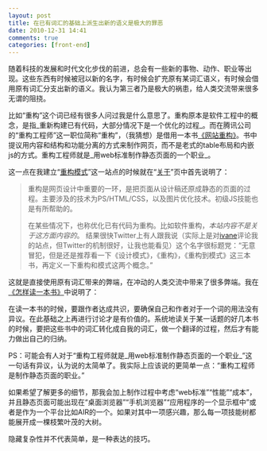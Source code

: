```yaml
---
layout: post
title: 在已有词汇的基础上派生出新的语义是极大的罪恶
date: 2010-12-31 14:41
comments: true
categories: [front-end]
---
```


随着科技的发展和时代文化步伐的前进，总会有一些新的事物、动作、职业等出现。这些东西有时候被冠以新的名字，有时候会扩充原有某词汇语义，有时候会借用原有词汇分支出新的语义。我认为第三者乃是极大的祸患，给人类交流带来很多无谓的阻挠。

比如“重构”这个词已经有很多人问过我是什么意思了。重构原本是软件工程中的概念，是指_重新构建已有代码，大部分情况下是一个优化的过程_。而在腾讯公司的“重构工程师”这一职位简称“重构”，（我猜想）是借用一本书[《网站重构》](http://book.douban.com/subject/1230451/)。书中提议用内容和结构和功能分离的方式来制作网页，而不是老式的table布局和内嵌js的方式。重构工程师就是_用web标准制作静态页面的一个职业_。

这一点在我建立“[重构模式](http://rebuildpattern.com/)”这一站点的时候就在“[关于](http://rebuildpattern.com/about/)”页中首先说明了：
> 重构是网页设计中重要的一环，是把页面从设计稿还原成静态的页面的过程。主要涉及的技术为PS/HTML/CSS，以及图片优化技术。初级JS技能也是有所帮助的。
>
> 在某些情况下，也称优化已有代码为重构。比如软件重构，_本站内容不是关于这方面内容的_。
结果很快Twitter上有人跟我说（实际上是对[ivane](http://twitter.com/#!/ivane)评论我的站点，但Twitter的机制很好，让我也能看见）这个名字很标题党：“无意冒犯，但是还是推荐看一下《设计模式》，《重构》，《重构到模式》这三本书，再定义一下重构和模式这两个概念。”

这就是直接使用原有词汇带来的弊端，在冲动的人类交流中带来了很多弊端。我在[《怎样读一本书》](http://yuguo.us/weblog/how-to-read-a-book/)中说明了：

在读一本书的时候，要跟作者达成共识，要确保自己和作者对于一个词的用法没有异议。在此基础之上再进行讨论才是有价值的。系统地读关于某一话题的好几本书的时候，要把这些书中的词汇转化成自我的词汇，做一个翻译的过程，然后才有能力做出自己的归纳。

PS：可能会有人对于“重构工程师就是_用web标准制作静态页面的一个职业_”这一句话有异议，认为说的太简单了。我实际上应该说的更简单一点：“重构工程师是制作静态页面的职业。”

如果希望了解更多的细节，那我会加上制作过程中考虑“web标准”“性能”“成本”，并且静态页面可能出现在“桌面浏览器”“手机浏览器”“应用程序的一个显示框中”或者是作为一个平台比如AIR的一个。如果对其中一项感兴趣，那么每一项技能树都能展开成一棵枝繁叶茂的大树。

隐藏复杂性并不代表简单，是一种表达的技巧。

